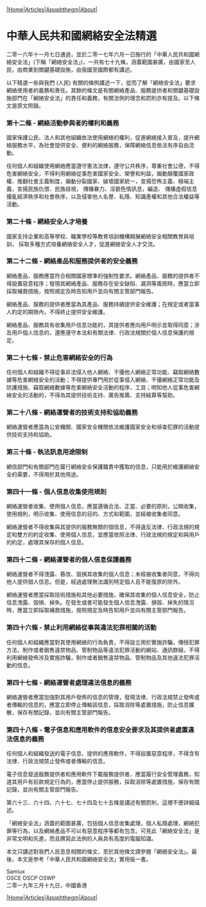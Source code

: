 |[Home](/README.md)|[Articles](/articles.md)|[Apophthegm](/apophthegm.md)|[About](/about.md)|

# **中華人民共和國網絡安全法精選**

二零一六年十一月七日通過，並於二零一七年六月一日施行的「中華人民共和國網絡安全法」(下稱「網絡安全法」)，一共有七十九條，涵蓋範圍甚廣，由國家至人民，由商業到關鍵基礎設施，由我國至國際都有講述。

以下精選一些與我們 (人民) 有關的條例講述一下，從而了解「網絡安全法」要求網絡使用者的義務和責任。其餘的條文是有關網絡產品、服務提供者和關鍵基礎設施部門在「網絡安全法」的責任和義務，有關法例的理念和罰則亦有提及。以下條文是原文照錄。

### 第十二條 - 網絡活動參與者的權利和義務

國家保護公民、法人和其他組織依法使用網絡的權利，促進網絡接入普及，提升網絡服務水平，為社會提供安全、便利的網絡服務，保障網絡信息依法有序自由流動。

任何個人和組織使用網絡應當遵守憲法法律，遵守公共秩序，尊重社會公德，不得危害網絡安全，不得利用網絡從事危害國家安全、榮譽和利益，煽動顛覆國家政權、推翻社會主義制度，煽動分裂國家、破壞國家統一，宣揚恐怖主義、極端主義，宣揚民族仇恨、民族歧視， 傳播暴力、淫褻色情訊息，編造、 傳播虛假信息擾亂經濟秩序和社會秩序，以及侵害他人名譽、私隱、知識產權和其他合法權益等活動。

### 第二十條 - 網絡安全人才培養

國家支持企業和高等學校、職業學校等教育培訓機構開展網絡安全相關教育與培訓， 採取多種方式培養網絡安全人才，促進網絡安全人才交流。

### 第二十二條 - 網絡產品和服務提供者的安全義務

網絡產品、服務應當符合相關國家標準的強制性要求。網絡產品、服務的提供者不得設置惡意程序；發現其網絡產品、服務存在安全缺陷、漏洞等風險時，應當立即採取補救措施，按照規定及時告知用戶並向有關主管部門報告。

網絡產品、服務的提供者應當為其產品、服務持續提供安全維護；在規定或者當事人約定的期限內，不得終止提供安全維護。

網絡產品、服務具有收集用戶信息功能的，其提供者應向用戶明示並取得同意；涉及用戶個人信息的，還應遵守本法和有關法律、行政法規關於個人信息保護的規定。

### 第二十七條 - 禁止危害網絡安全的行為

任何個人和組織不得從事非法侵入他人網絡、干擾他人網絡正常功能、竊取網絡數據等危害網絡安全的活動；不得提供專門用於從事侵入網絡、干擾網絡正常功能及防護措施、竊取網絡數據等危害網絡安全活動的程序、工具；明知他人從事危害網絡安全的活動的，不得為其提供技術支持、廣告推廣、支持結算等幫助。

### 第二十八條 - 網絡運營者的技術支持和協助義務

網絡運營者應當為公安機關、國家安全機關依法維護國家安全和偵查犯罪的活動提供技術支持和協助。

### 第三十條 - 執法訊息用途限制

網信部門和有關部門在履行網絡安全保護職責中獲取的信息，只能用於維護網絡安全的需要，不得用於其他用途。

### 第四十一條 - 個人信息收集使用規則

網絡運營者收集、使用個人信息，應當遵循合法、正當、必要的原則，公開收集，使用規則，明示收集、使用信息的目的、方式和範圍，並經被收集者同意。

網絡運營者不得收集與其提供的服務無關的個信息，不得違反法律、行政法規的規定和雙方的約定收集、使用個人信息，並應當依照法律、行政法規的規定和與用戶的約定，處理其保存的個人信息。

### 第四十二條 - 網絡運營者的個人信息保護義務

網絡運營者不得洩露、篡改、毀損其收集的個人信息；未經被收集者同意，不得向他人提供個人信息。但是，經過處理無法識別特定個人且不能復原的除外。

網絡運營者應當採取技術措施和其他必要措施，確保其收集的個人信息安全，防止信息洩露、毀損、掉失。在發生或者可能發生個人信息洩露、損毀、掉失的情況時，應當立即採取補救措施，按照規定及時告知用戶並向有關主管部門報告。

### 第四十六條 - 禁止利用網絡從事與違法犯罪相關的活動

任何個人和組織應當對其使用網絡的行為負責，不得設立用於實施詐騙，傳授犯罪方法，制作或者銷售違禁物品、管制物品等違法犯罪活動的網站、通訊群組，不得利用網絡發佈涉及實施詐騙，制作或者銷售違禁物品、管制物品及其他違法犯罪活動的信息。

### 第四十七條 - 網絡運營者處理違法信息的義務

網絡運營者應當加強對其用戶發佈的信息的管理，發現法律、行政法規禁止發佈或者傳輸的信息的，應當立即停止傳輸該信息，採取消除等處置措施，防止信息擴散，保存有關記錄，並向有關主管部門報告。

### 第四十八條 - 電子信息和應用軟件的信息安全要求及其提供者處置違法信息的義務

任何個人和組織發送的電子信息、提供的應用軟件，不得設置惡意程序，不得含有法律、行政法規禁止發佈或者傳輸的信息。

電子信息發送服務提供者和應用軟件下載服務提供者，應當履行安全管理義務，知道其用戶有前款規定行為的，應當停止提供服務，採取消除等處置措施，保存有關記錄，並向有關主管部門報告。

第六十三、六十四、六十七、七十四及七十五條是講述有關罰則，這裡不便詳細描述。

「網絡安全法」涵蓋的範圍甚廣，包括個人信息收集處理，個人私隱處理，網絡犯罪等行為，以及網絡產品不可以有惡意程序等都有包含。可見此「網絡安全法」是非常文明和先進，而且撰寫此法例的人員具有高度的電腦知識。

本文只講述對我們人民息息相關的條文，至於其他條文請參閱「網絡安全法」。最後，本文是参考「中華人民共和國網絡安全法」實用版一書。


Samiux  
OSCE  OSCP  OSWP  
二零一九年三月十九日，中國香港  

|[Home](/README.md)|[Articles](/articles.md)|[Apophthegm](/apophthegm.md)|[About](/about.md)|
